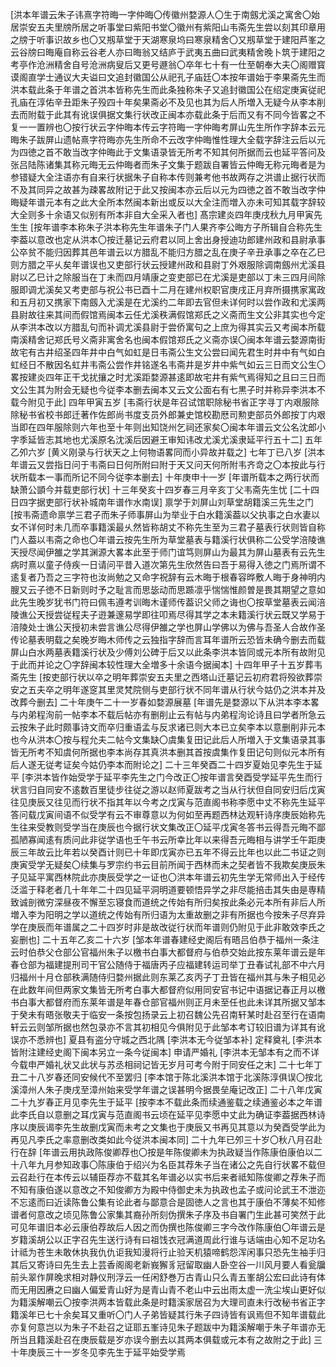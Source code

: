 <!-- { "loadSidebar": true } -->
[洪本年谱云朱子讳熹字符晦一字仲晦〇传徽州婺源人〇生于南劔尤溪之寓舍〇始居崇安五夫里牓所居之听事堂曰紫阳书堂〇徽州有紫阳山韦斋先生尝以刻其印章用之牓于听事识故乡也〇又剏草堂于天湖寒泉坞曰寒泉精舍〇又剏草堂于建阳芦峯之云谷牓曰晦庵自称云谷老人亦曰晦翁又结庐于武夷五曲曰武夷精舍晚卜筑于建阳之考亭作沧洲精舍自号沧洲病叟后又更号遯翁〇卒年七十有一仕至朝奉大夫〇阁赠寳谟阁直学士通议大夫谥曰文追封徽国公从祀孔子庙廷〇本按年谱始于李果斋先生而洪本载此条于年谱之首洪本皆称先生而此条独称朱子又追封徽国公在绍定庚寅従祀孔庙在淳佑辛丑距朱子殁四十年矣果斋必不及见也其为后人所増入无疑今从李本削去而附载于此其有讹误俱据文集行状改正闽本亦载此条于后而又有不同今皆畧之不复一一置辨也〇按行状云字仲晦本传云字符晦一字仲晦考屏山先生所作字辞本云元晦朱子跋屏山遗帖熹字符晦亦先生所命不云改字仲晦惟性理大全载字辞注云后以元为四徳之首不敢当改字仲晦此于文集语录皆无所考不知其何所据而云也延平答问及张吕陆陈诸集其称元晦无云仲晦者而朱子文集于题跋自署皆云仲晦无称元晦者是为参错疑大全注语亦有自来行状据朱子自称本传则兼考他书故两存之洪谱止据行状而不及其同异之故甚为疎畧故附记于此又按闽本亦云后以元为四徳之首不敢当改字仲晦疑年谱元本有之此大全所本然闽本新出或反以大全注而増入亦未可知其载字辞较大全则多十余语又似别有所本非自大全采入者也]
髙宗建炎四年庚戌秋九月甲寅先生生
[按年谱李本称朱子洪本称先生年谱朱子门人果齐李公晦方子所辑自合称先生李葢以意改也定从洪本〇按迁墓记云府君以同上舍出身授迪功郎建州政和县尉承事公卒贫不能归因葬其邑年谱云以方腊乱不能归方腊之乱在庚子辛丑承事之卒在乙巳则方腊之平乆矣年谱误也又吏部行状云授建州政和县尉丁外艰服除调南劔州尤溪县尉以乙巳计之除服当在丁未而四月靖康之变吏部已在尤溪是吏部以丁未三四月间除服即调尤溪矣又考吏部与祝公书已酉十二月在建州权职官庚戌正月弃所摄携家寓政和五月初又携家下南劔入尤溪是在尤溪约二年即去官但未详何时以尝作政和尤溪两县尉故往来其间而假馆焉闽本云任尤溪秩满假馆郑氏之义斋而生文公非其实也今定从李洪本改以方腊乱句而补调尤溪县尉于尝侨寓句之上庶为得其实云又考闽本所载南溪精舍记郑氏号义斋非寓舍名也闽本假馆郑氏之义斋亦误〇闽本年谱云婺源南街故宅有古井绍圣四年井中白气如虹是日韦斋公生文公尝曰闻先君生时井中有气如白虹经日不散因名虹井韦斋公尝作井铭遂名韦斋井是岁井中紫气如云三日而文公生〇畧按建炎四年正干戈扰攘之时尤溪距婺源甚逺即故宅井有紫气焉得知之且曰三日而文公生其为附会无疑也今従李本删去闽本又云文公面右有七黒子时并称异李洪本不载今附见于此]
四年甲寅五岁
[韦斋行状是年召试馆职除秘书省正字寻丁内艰服除除秘书省校书郎迁著作佐郎尚书度支员外郎兼史馆校勘厯司勲吏部员外郎按丁内艰当即在四年服除则六年也至十年则出知饶州乞祠还家矣〇闽本年谱云文公名沈郎小字季延皆志其地也尤溪原名沈溪后因避王审知讳改尤溪尤溪隶延平行五十二]
五年乙夘六岁
[黄义刚录与行状天之上何物语畧同而小异故并载之]
七年丁已八岁
[洪本年谱云又尝指日问于韦斋曰日何所附曰附于天又问天何所附韦齐竒之〇本按此与行状所载本一事而所记不同今従李本删去]
十年庚申十一岁
[年谱所载本之两行状而缺萧公顗今并载吏部行状]
十三年癸亥十四岁春三月辛亥丁父韦斋先生忧
[二十四日四字据吏部行状补城南年谱作水南误]
禀学于刘屏山刘草堂胡籍溪三先生之门
[按韦斋遗命禀学三君子而朱子师事屏山为举业于白水籍溪葢以父执事之白水妻以女不详何时未几而卒事籍溪最乆然皆称胡丈不称先生至为三君子墓表行状则皆自称门人葢以韦斋之命也〇年谱云按先生所为草堂墓表与籍溪行状俱称二公受学涪陵谯天授尽闻伊雒之学其渊源大畧本此至于师门谊笃则屏山为最其为屏山墓表有云先生病时熹以童子侍疾一日请问平昔入道次第先生欣然告曰吾于易得入徳之门焉所谓不逺复者乃吾之三字符也汝尚勉之又命字祝辞有云木晦于根春容晔敷人晦于身神明内膄又云子徳不日新则时予之耻言而思毖动而思踬凛乎惴惴惟颜曽是畏其期望之意如此先生晚岁犹书门符曰佩韦遵考训晦木谨师传葢识父师之诲也〇按草堂墓表云闻涪陵谯公天授尝従程夫子逰兼邃易学即往叩焉尽得其学之本未籍溪行状云既又学易于涪陵处士谯公天授初未尝言谯公尽得伊雒之学也屏山学佛以为佛与吾圣人合故作圣传论墓表明载之矣晚岁晦木师传之云独指字辞而言耳年谱所云恐皆未确今删去而载屏山白水两墓表籍溪行状及少傅刘公碑于后又以此条李洪本皆同或元本所有故附见于此而并论之〇字辞闽本较性理大全増多十余语今据闽本]
十四年甲子十五岁葬韦斋先生
[按吏部行状以卒之明年葬崇安五夫里之西塔山迁墓记云初府君将殁欲葬崇安之五夫卒之明年遂窆其里灵梵院侧与吏部行状不同年谱从行状今姑仍之洪本并及改葬今删去]
二十年庚午二十一岁春如婺源展墓
[年谱先是婺源以下从洪本李本畧与内弟程洵前一帖李本不载后帖亦有删削止云有帖与内弟程洵论诗且曰学者所急云云按朱子此时颇事诗文而卒归重语孟与反求诸已则大本已立矣李本以意删削非元本也今从洪本〇按与程允夫二帖今文集缺〇虞集复田记此后人所増入于文集语录其事皆无所考不知虞何所据也李本尚存其真洪本删其首按虞集作复田记句则似元本所有后人遂无従考证矣今姑仍李本而附论之]
二十三年癸酉二十四岁夏始见李先生于延平
[李洪本皆作始受学于延平李先生之门今改正〇按年谱言癸酉受学延平先生而行状言归自同安不逺数百里徒步往従之游以赵师夏跋考之当从行状但自同安归后戊寅往见庚辰又往见而行状不指其年以今考之戊寅与范直阁书称李愿中丈不称先生延平答问载戊寅间语不似受学有云不审尊意以为何如至再题西林达观轩诗序庚辰始称先生往来受教则受学当在庚辰也今据行状文集改正〇延平戊寅冬答书云得吾元晦不鄙孤陋寡闻逺有质问此非従学语也壬午书云所幸比年以来得吾元晦相与讲学壬午距庚辰三年故云比年若以癸酉计则已十年即戊寅亦已五年不得云比年也以此二书证之则庚寅受学无疑矣〇续集与罗宗约书云目前所闻于西林而未之契者皆不我欺矣庚辰朱子见延平寓西林院此亦庚辰受学之一证也〇洪本年谱云初先生学无常师出入于经传泛滥于释老者几十年年二十四见延平洞明道要顿悟异学之非尽能掊击其失由是専精致诚剖微穷深昼夜不懈至忘寝食而道统之传始有所归矣按此条必元本所有非后人所増入李为阳明之学以道统之传始有所归语为太重故删之非有所据也今按朱子尽弃异学在庚辰而年谱属之二十四岁时非是故改従行状而年谱则仍附见于此非敢效李氏之妄删也]
二十五年乙亥二十六岁
[邹本年谱春建经史阁后有晤吕伯恭于福州一条注云时伯恭父仓部公官福州朱子以檄书白事大都督府与伯恭交始此按东莱年谱云是年春仓部为福建提刑司干官公随侍于福唐丙子应福建转运司举丁丑春试礼部不中六月归福州十月仓部秩满随侍归婺州据此则东莱乙亥丙子丁丑皆在福州其与朱子相见必在此数年间但两家文集皆无所考白事大都督府似用同安官书记中语据记春正月以檄书白事大都督府而东莱年谱是年春仓部官福州则正月未至任也此未详其所据又邹本于癸未有晤张敬夫于临安一条按包扬录云上初召魏公先召南轩某时赴召至行在语南轩云云则邹所据也然包录亦不言其初相见今俱附见于此邹本考订较旧谱为详其有讹误亦不悉辨也]
夏县有盗分守城之西北隅
[李洪本无今従邹本补]
定释奠礼
[李洪本皆附注建经史阁下闽本另立一条今従闽本]
申请严婚礼
[李洪本无邹本有之而不详今载申严婚礼状又此状与苏丞相祠记皆无岁月可考今附于同安任之末]
二十七年丁丑二十八岁春还同安候代不至罢归
[李本馆于陈北溪洪本馆于北溪陈淳俱误〇按北溪漳州人朱子庚戌至漳州始来受学年谱之误甚明今据畏垒庵记改正]
二十八年戊寅二十九岁春正月见李先生于延平
[按李本不载此条而续通鉴载之续通鉴必本之年谱此李氏自以意删之耳戊寅与范直阁书云顷在延平见李愿中丈此为确证李葢据西林诗序以庚辰谒李先生故删戊寅而未考之文集也于庚辰又书再见其意以为癸酉受学此为再见凡李氏之率意删改类如此今従洪本闽本同]
二十九年已夘三十岁〇秋八月召赴行在辞
[年谱云用执政陈俊卿荐也〇按是年陈俊卿未为执政疑当作陈康伯康伯以二十八年九月参知政事〇陈康伯于绍兴为名臣其荐朱子当在诸公之先自行状畧不载但云召赴行在本传云以辅臣荐亦不载其名年谱必以实书后来者祗知陈俊卿之荐朱子而不知有康伯遂以意改之不知俊卿方为殿中侍御史未为执政也孟子或问论武王不泄迩不忘逺而曰近读陈鲁公集有论此者与鄙意合是固徳人之言也其于康伯不薄矣不知修谱者何意改之顷见陈鲁公家集其裔孙所刻伪撰朱子序及书自署门生此甚可笑然于此可见年谱旧本必云康伯荐故后人因之而伪撰也陈俊卿三字今改作陈康伯〇年谱云是岁籍溪胡公以正字召先生送行诗有曰祖饯衣冠满道周此行谁与话端由心知不足功名计祗为苍生未敢休执我仇仇讵我知漫将行止验天机猿啼鹤怨浑闲事只恐先生袖手归其后又寄诗曰先生去上芸香阁阁老新峩獬豸冠留取幽人卧空谷一川风月要人看瓮牖前头翠作屏晚求相对静仪刑浮云一任闲舒巻万古青山只么青五峯胡公宏曰此诗有体而无用因赓之曰幽人偏爱青山好为是青山青不老山中云出雨太虚一洗尘埃山更好似为籍溪解嘲云〇按李洪两本皆载此条是时籍溪家居召为大理司直未行改秘书省正字籍溪年已七十余矣耳又重听〇门人子弟皆疑其行朱子四诗皆有讽焉但不知年谱载此亦复何意岂以为朱子不赴召之证耶五峯诗见朱子题跋中为籍溪解嘲于朱子年谱亦无所当且籍溪赴召在庚辰载是岁亦误今删去以其两本俱载或元本有之故附之于此]
三十年庚辰三十一岁冬见李先生于延平始受学焉
